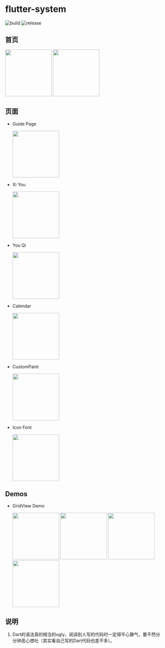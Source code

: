 # flutter-system

![build](https://github.com/jiangkang/flutter-system/workflows/build/badge.svg?branch=master) ![release](https://github.com/jiangkang/flutter-system/workflows/release/badge.svg)


## 首页

<div>
   <img src="captures/home_demo.png" width="150"/> 
   <img src="captures/home_demo_dark.png" width="150"/> 
</div>

## 页面

- Guide Page
  
  <img src="captures/page/guide.gif" width="150"/>
  
- Xi You

  <img src="captures/products/xiyou.png" width="150"/>

- You Qi

  <img src="captures/products/youqi.png" width="150"/>
  
- Calendar

  <img src="captures/page/calendar.png" width="150"/>
  
- CustomPaint

  <img src="captures/page/custompaint.png" width="150"/>
  
- Icon Font
  
  <img src="captures/packages/IconFont.png" width="150"/>
  
## Demos

- GridView Demo
  
  <div>
     <img src="captures/demos/gridview_count_basic.png" width="150"/>
     <img src="captures/demos/gridview_count_3.png" width="150"/>
     <img src="captures/demos/gridview_count_aspect_ratio.png" width="150"/>
     <img src="captures/demos/gridview_count_axis.png" width="150"/>
  </div>
  


## 说明
1. Dart的语法真的相当的ugly，阅读别人写的代码时一定得平心静气，要不然分分钟恶心想吐（其实看自己写的Dart代码也差不多）。




